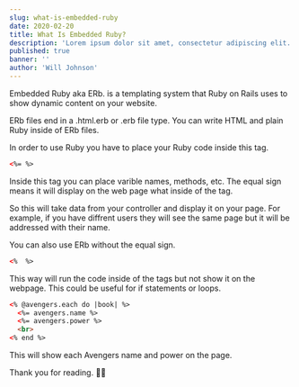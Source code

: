 ```yaml
---
slug: what-is-embedded-ruby
date: 2020-02-20
title: What Is Embedded Ruby?
description: 'Lorem ipsum dolor sit amet, consectetur adipiscing elit. Sed molestie leo ut sodales porta. Vivamus pharetra risus ac fermentum faucibus. Nam in sodales ex.'
published: true
banner: ''
author: 'Will Johnson'
---
```


Embedded Ruby aka ERb. is a templating system that Ruby on Rails uses to show dynamic content on your website.

ERb files end in a .html.erb or .erb file type. You can write HTML and plain Ruby inside of ERb files.

In order to use Ruby you have to place your Ruby code inside this tag.

```html
<%= %>
```
Inside this tag you can place varible names, methods, etc. The equal sign means it will display on the web page what inside of the tag.

So this will take data from your controller and display it on your page. For example, if you have diffrent users they will see the same page but it will be addressed with their name.

You can also use ERb without the equal sign.

```html
<%  %>
```

This way will run the code inside of the tags but not show it on the webpage. This could be useful for if statements or loops.

```html
<% @avengers.each do |book| %>
  <%= avengers.name %>
  <%= avengers.power %>
  <br>
<% end %>
```

This will show each Avengers name and power on the page.

Thank you for reading. 👍🏾